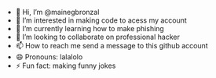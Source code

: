 - 👋 Hi, I’m @mainegbronzal
- 👀 I’m interested in making code to acess my account
- 🌱 I’m currently learning how to make phishing
- 💞️ I’m looking to collaborate on professional hacker
- 📫 How to reach me send a message to this github account
- 😄 Pronouns: lalalolo
- ⚡ Fun fact: making funny jokes

<!---
mainegbronzal/mainegbronzal is a ✨ special ✨ repository because its `README.md` (this file) appears on your GitHub profile.
You can click the Preview link to take a look at your changes.
--->
